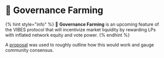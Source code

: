 # 🚜 Governance Farming

{% hint style="info" %}
🚧 **Governance Farming** is an upcoming feature of the VIBES protocol that will incentivize market liquidity by rewarding LPs with inflated network equity and vote power.
{% endhint %}

A [proposal](https://snapshot.org/#/sickvibes.eth/proposal/QmYgUZiTVdWiVqexYJPoT7XPifmFB9mWrMmoQcWWhAPMTf) was used to roughly outline how this would work and gauge community consensus.

